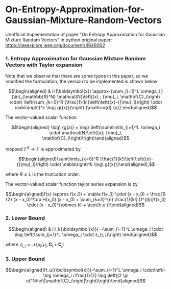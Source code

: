 # On-Entropy-Approximation-for-Gaussian-Mixture-Random-Vectors
Unofficial Implementation of paper "On Entropy Approximation for Gaussian Mixture Random Vectors" in python
original paper: https://ieeexplore.ieee.org/document/4648062

### 1. Entropy Approximation for Gaussian Mixture Random Vectors with Taylor expansion

Note that we observe that there are some typos in this paper, so we modified the formulation, the version to be implemented is shown below
```math
\begin{aligned}
& H(\boldsymbol{x}) \approx-{\sum_{i=1}^L \omega_i }{\int_{\mathbb{R}^N}  \mathcal{N}\left({x} ; {\mu}_i, \mathbf{C}_i\right) \cdot{
 \left(\sum_{k=0}^R {\frac{1}{k!}\left(\left({x}-{{\mu}_i}\right) \odot \nabla\right)^k \log\ g({x})}\right) }\mathrm{d} {x}}
\end{aligned}
```

The vector-valued scalar function 
```math 
\begin{aligned} \log\ {g(x)} = \log\ \left(\sum\limits_{i=1}^L \omega_i \cdot \mathcal{N}\left({x}; {\mu}_i, \mathbf{C}_i\right)\right)\end{aligned}
```
mapped $\mathbb{F}^d \rightarrow \mathbb{F}$ is approximated by  

```math
\begin{aligned}\sum\limits_{k=0}^R {\frac{1}{k!}\left(\left({x}-{{\mu}_i}\right) \odot \nabla\right)^k \log\ g({x})}\end{aligned},
```

where $R\leq L$ is the truncation order.

The vector-valued scalar function taylor series expansion is by 

```math
\begin{aligned}f(x) \approx f(x_0) + \nabla f(x_0) \cdot (x - x_0) + \frac{1}{2} (x - x_0)^\top H(x_0) (x - x_0) + \sum_{k=3}^{n} \frac{1}{k!} D^{(k)}f(x_0) \cdot (x - x_0)^{\otimes k} + \text{h.o.t}\end{aligned}
```

### 2. Lower Bound
```math
\begin{aligned}
& H_l({\boldsymbol{x}})=-\sum_{i=1}^L \omega_i \cdot \log \left(\sum_{j=1}^L \omega_j \cdot z_{i, j}\right) \end{aligned}
```
where $z_{i, j}=\mathcal{N}\left({\mu}_i ; {\mu}_j, \mathbf{C}_i+\mathbf{C}_j\right)$
### 3. Upper Bound
```math
\begin{aligned}H_u({\boldsymbol{x}})=\sum_{i=1}^L \omega_i \cdot\left(-\log \omega_i+\frac{1}{2} \log \left((2 \pi e)^N\left|\mathbf{C}_i\right|\right)\right)\end{aligned}
```